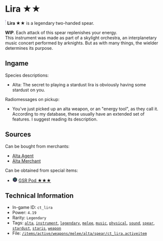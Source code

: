 # Lira ★★

<img src="https://raw.githubusercontent.com/Ceterai/Enternia/main/items/active/weapons/melee/alta/spear/ct_lira.png" alt="Lira ★★ icon" loading="lazy" height=16px width="auto" /> **Lira ★★** is a legendary two-handed spear.

**WIP**. Each attack of this spear replenishes your energy.  
This instrument was made as part of a skylight orchestra, an interplanetary music concert performed by arknights. But as with many things, the wielder determines its purpose.

## Ingame

Species descriptions:

- Alta: The secret to playing a stardust lira is obviously having some stardust on you.

Radiomessages on pickup:

- You've just picked up an alta weapon, or an "energy tool", as they call it. According to my database, these usually have an extended set of features. I suggest reading its description.

## Sources

Can be bought from merchants:

- [Alta Agent](https://ceterai.github.io/MyEnternia/Wiki/AltaAgent)
- [Alta Merchant](https://ceterai.github.io/MyEnternia/Wiki/AltaMerchant)

Can be obtained from special items:

- <img src="https://raw.githubusercontent.com/Ceterai/Enternia/main/items/active/alta/loot/other/gsr.png" alt="GSR Pod ★★★ icon" loading="lazy" height=16px width="auto" /> [GSR Pod ★★★](https://ceterai.github.io/MyEnternia/Wiki/GSRPod)

## Technical Information

- In-game ID: `ct_lira`
- Power: `4.19`
- Rarity: `Legendary`
- Tags: [`alta`](https://ceterai.github.io/MyEnternia/Wiki/Tags/Alta), [`instrument`](https://ceterai.github.io/MyEnternia/Wiki/Tags/Instrument), [`legendary`](https://ceterai.github.io/MyEnternia/Wiki/Tags/Legendary), [`melee`](https://ceterai.github.io/MyEnternia/Wiki/Tags/Melee), [`music`](https://ceterai.github.io/MyEnternia/Wiki/Tags/Music), [`physical`](https://ceterai.github.io/MyEnternia/Wiki/Tags/Physical), [`sound`](https://ceterai.github.io/MyEnternia/Wiki/Tags/Sound), [`spear`](https://ceterai.github.io/MyEnternia/Wiki/Tags/Spear), [`stardust`](https://ceterai.github.io/MyEnternia/Wiki/Tags/Stardust), [`staris`](https://ceterai.github.io/MyEnternia/Wiki/Tags/Staris), [`weapon`](https://ceterai.github.io/MyEnternia/Wiki/Tags/Weapon)
- File: [`/items/active/weapons/melee/alta/spear/ct_lira.activeitem`](https://github.com/Ceterai/Enternia/blob/main/items/active/weapons/melee/alta/spear/ct_lira.activeitem)
